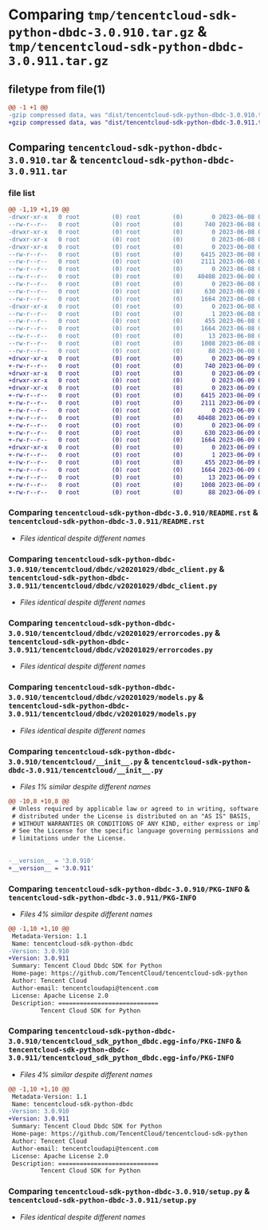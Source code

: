 # Comparing `tmp/tencentcloud-sdk-python-dbdc-3.0.910.tar.gz` & `tmp/tencentcloud-sdk-python-dbdc-3.0.911.tar.gz`

## filetype from file(1)

```diff
@@ -1 +1 @@
-gzip compressed data, was "dist/tencentcloud-sdk-python-dbdc-3.0.910.tar", last modified: Thu Jun  8 09:08:43 2023, max compression
+gzip compressed data, was "dist/tencentcloud-sdk-python-dbdc-3.0.911.tar", last modified: Fri Jun  9 02:17:37 2023, max compression
```

## Comparing `tencentcloud-sdk-python-dbdc-3.0.910.tar` & `tencentcloud-sdk-python-dbdc-3.0.911.tar`

### file list

```diff
@@ -1,19 +1,19 @@
-drwxr-xr-x   0 root         (0) root         (0)        0 2023-06-08 09:08:43.000000 tencentcloud-sdk-python-dbdc-3.0.910/
--rw-r--r--   0 root         (0) root         (0)      740 2023-06-08 09:08:43.000000 tencentcloud-sdk-python-dbdc-3.0.910/README.rst
-drwxr-xr-x   0 root         (0) root         (0)        0 2023-06-08 09:08:43.000000 tencentcloud-sdk-python-dbdc-3.0.910/tencentcloud/
-drwxr-xr-x   0 root         (0) root         (0)        0 2023-06-08 09:08:43.000000 tencentcloud-sdk-python-dbdc-3.0.910/tencentcloud/dbdc/
-drwxr-xr-x   0 root         (0) root         (0)        0 2023-06-08 09:08:43.000000 tencentcloud-sdk-python-dbdc-3.0.910/tencentcloud/dbdc/v20201029/
--rw-r--r--   0 root         (0) root         (0)     6415 2023-06-08 09:08:43.000000 tencentcloud-sdk-python-dbdc-3.0.910/tencentcloud/dbdc/v20201029/dbdc_client.py
--rw-r--r--   0 root         (0) root         (0)     2111 2023-06-08 09:08:43.000000 tencentcloud-sdk-python-dbdc-3.0.910/tencentcloud/dbdc/v20201029/errorcodes.py
--rw-r--r--   0 root         (0) root         (0)        0 2023-06-08 09:08:43.000000 tencentcloud-sdk-python-dbdc-3.0.910/tencentcloud/dbdc/v20201029/__init__.py
--rw-r--r--   0 root         (0) root         (0)    40408 2023-06-08 09:08:43.000000 tencentcloud-sdk-python-dbdc-3.0.910/tencentcloud/dbdc/v20201029/models.py
--rw-r--r--   0 root         (0) root         (0)        0 2023-06-08 09:08:43.000000 tencentcloud-sdk-python-dbdc-3.0.910/tencentcloud/dbdc/__init__.py
--rw-r--r--   0 root         (0) root         (0)      630 2023-06-08 09:08:43.000000 tencentcloud-sdk-python-dbdc-3.0.910/tencentcloud/__init__.py
--rw-r--r--   0 root         (0) root         (0)     1664 2023-06-08 09:08:43.000000 tencentcloud-sdk-python-dbdc-3.0.910/PKG-INFO
-drwxr-xr-x   0 root         (0) root         (0)        0 2023-06-08 09:08:43.000000 tencentcloud-sdk-python-dbdc-3.0.910/tencentcloud_sdk_python_dbdc.egg-info/
--rw-r--r--   0 root         (0) root         (0)        1 2023-06-08 09:08:43.000000 tencentcloud-sdk-python-dbdc-3.0.910/tencentcloud_sdk_python_dbdc.egg-info/dependency_links.txt
--rw-r--r--   0 root         (0) root         (0)      455 2023-06-08 09:08:43.000000 tencentcloud-sdk-python-dbdc-3.0.910/tencentcloud_sdk_python_dbdc.egg-info/SOURCES.txt
--rw-r--r--   0 root         (0) root         (0)     1664 2023-06-08 09:08:43.000000 tencentcloud-sdk-python-dbdc-3.0.910/tencentcloud_sdk_python_dbdc.egg-info/PKG-INFO
--rw-r--r--   0 root         (0) root         (0)       13 2023-06-08 09:08:43.000000 tencentcloud-sdk-python-dbdc-3.0.910/tencentcloud_sdk_python_dbdc.egg-info/top_level.txt
--rw-r--r--   0 root         (0) root         (0)     1008 2023-06-08 09:08:43.000000 tencentcloud-sdk-python-dbdc-3.0.910/setup.py
--rw-r--r--   0 root         (0) root         (0)       88 2023-06-08 09:08:43.000000 tencentcloud-sdk-python-dbdc-3.0.910/setup.cfg
+drwxr-xr-x   0 root         (0) root         (0)        0 2023-06-09 02:17:37.000000 tencentcloud-sdk-python-dbdc-3.0.911/
+-rw-r--r--   0 root         (0) root         (0)      740 2023-06-09 02:17:37.000000 tencentcloud-sdk-python-dbdc-3.0.911/README.rst
+drwxr-xr-x   0 root         (0) root         (0)        0 2023-06-09 02:17:37.000000 tencentcloud-sdk-python-dbdc-3.0.911/tencentcloud/
+drwxr-xr-x   0 root         (0) root         (0)        0 2023-06-09 02:17:37.000000 tencentcloud-sdk-python-dbdc-3.0.911/tencentcloud/dbdc/
+drwxr-xr-x   0 root         (0) root         (0)        0 2023-06-09 02:17:37.000000 tencentcloud-sdk-python-dbdc-3.0.911/tencentcloud/dbdc/v20201029/
+-rw-r--r--   0 root         (0) root         (0)     6415 2023-06-09 02:17:37.000000 tencentcloud-sdk-python-dbdc-3.0.911/tencentcloud/dbdc/v20201029/dbdc_client.py
+-rw-r--r--   0 root         (0) root         (0)     2111 2023-06-09 02:17:37.000000 tencentcloud-sdk-python-dbdc-3.0.911/tencentcloud/dbdc/v20201029/errorcodes.py
+-rw-r--r--   0 root         (0) root         (0)        0 2023-06-09 02:17:37.000000 tencentcloud-sdk-python-dbdc-3.0.911/tencentcloud/dbdc/v20201029/__init__.py
+-rw-r--r--   0 root         (0) root         (0)    40408 2023-06-09 02:17:37.000000 tencentcloud-sdk-python-dbdc-3.0.911/tencentcloud/dbdc/v20201029/models.py
+-rw-r--r--   0 root         (0) root         (0)        0 2023-06-09 02:17:37.000000 tencentcloud-sdk-python-dbdc-3.0.911/tencentcloud/dbdc/__init__.py
+-rw-r--r--   0 root         (0) root         (0)      630 2023-06-09 02:17:37.000000 tencentcloud-sdk-python-dbdc-3.0.911/tencentcloud/__init__.py
+-rw-r--r--   0 root         (0) root         (0)     1664 2023-06-09 02:17:37.000000 tencentcloud-sdk-python-dbdc-3.0.911/PKG-INFO
+drwxr-xr-x   0 root         (0) root         (0)        0 2023-06-09 02:17:37.000000 tencentcloud-sdk-python-dbdc-3.0.911/tencentcloud_sdk_python_dbdc.egg-info/
+-rw-r--r--   0 root         (0) root         (0)        1 2023-06-09 02:17:37.000000 tencentcloud-sdk-python-dbdc-3.0.911/tencentcloud_sdk_python_dbdc.egg-info/dependency_links.txt
+-rw-r--r--   0 root         (0) root         (0)      455 2023-06-09 02:17:37.000000 tencentcloud-sdk-python-dbdc-3.0.911/tencentcloud_sdk_python_dbdc.egg-info/SOURCES.txt
+-rw-r--r--   0 root         (0) root         (0)     1664 2023-06-09 02:17:37.000000 tencentcloud-sdk-python-dbdc-3.0.911/tencentcloud_sdk_python_dbdc.egg-info/PKG-INFO
+-rw-r--r--   0 root         (0) root         (0)       13 2023-06-09 02:17:37.000000 tencentcloud-sdk-python-dbdc-3.0.911/tencentcloud_sdk_python_dbdc.egg-info/top_level.txt
+-rw-r--r--   0 root         (0) root         (0)     1008 2023-06-09 02:17:37.000000 tencentcloud-sdk-python-dbdc-3.0.911/setup.py
+-rw-r--r--   0 root         (0) root         (0)       88 2023-06-09 02:17:37.000000 tencentcloud-sdk-python-dbdc-3.0.911/setup.cfg
```

### Comparing `tencentcloud-sdk-python-dbdc-3.0.910/README.rst` & `tencentcloud-sdk-python-dbdc-3.0.911/README.rst`

 * *Files identical despite different names*

### Comparing `tencentcloud-sdk-python-dbdc-3.0.910/tencentcloud/dbdc/v20201029/dbdc_client.py` & `tencentcloud-sdk-python-dbdc-3.0.911/tencentcloud/dbdc/v20201029/dbdc_client.py`

 * *Files identical despite different names*

### Comparing `tencentcloud-sdk-python-dbdc-3.0.910/tencentcloud/dbdc/v20201029/errorcodes.py` & `tencentcloud-sdk-python-dbdc-3.0.911/tencentcloud/dbdc/v20201029/errorcodes.py`

 * *Files identical despite different names*

### Comparing `tencentcloud-sdk-python-dbdc-3.0.910/tencentcloud/dbdc/v20201029/models.py` & `tencentcloud-sdk-python-dbdc-3.0.911/tencentcloud/dbdc/v20201029/models.py`

 * *Files identical despite different names*

### Comparing `tencentcloud-sdk-python-dbdc-3.0.910/tencentcloud/__init__.py` & `tencentcloud-sdk-python-dbdc-3.0.911/tencentcloud/__init__.py`

 * *Files 1% similar despite different names*

```diff
@@ -10,8 +10,8 @@
 # Unless required by applicable law or agreed to in writing, software
 # distributed under the License is distributed on an "AS IS" BASIS,
 # WITHOUT WARRANTIES OR CONDITIONS OF ANY KIND, either express or implied.
 # See the License for the specific language governing permissions and
 # limitations under the License.
 
 
-__version__ = '3.0.910'
+__version__ = '3.0.911'
```

### Comparing `tencentcloud-sdk-python-dbdc-3.0.910/PKG-INFO` & `tencentcloud-sdk-python-dbdc-3.0.911/PKG-INFO`

 * *Files 4% similar despite different names*

```diff
@@ -1,10 +1,10 @@
 Metadata-Version: 1.1
 Name: tencentcloud-sdk-python-dbdc
-Version: 3.0.910
+Version: 3.0.911
 Summary: Tencent Cloud Dbdc SDK for Python
 Home-page: https://github.com/TencentCloud/tencentcloud-sdk-python
 Author: Tencent Cloud
 Author-email: tencentcloudapi@tencent.com
 License: Apache License 2.0
 Description: ============================
         Tencent Cloud SDK for Python
```

### Comparing `tencentcloud-sdk-python-dbdc-3.0.910/tencentcloud_sdk_python_dbdc.egg-info/PKG-INFO` & `tencentcloud-sdk-python-dbdc-3.0.911/tencentcloud_sdk_python_dbdc.egg-info/PKG-INFO`

 * *Files 4% similar despite different names*

```diff
@@ -1,10 +1,10 @@
 Metadata-Version: 1.1
 Name: tencentcloud-sdk-python-dbdc
-Version: 3.0.910
+Version: 3.0.911
 Summary: Tencent Cloud Dbdc SDK for Python
 Home-page: https://github.com/TencentCloud/tencentcloud-sdk-python
 Author: Tencent Cloud
 Author-email: tencentcloudapi@tencent.com
 License: Apache License 2.0
 Description: ============================
         Tencent Cloud SDK for Python
```

### Comparing `tencentcloud-sdk-python-dbdc-3.0.910/setup.py` & `tencentcloud-sdk-python-dbdc-3.0.911/setup.py`

 * *Files identical despite different names*

